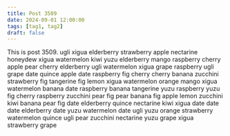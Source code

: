 ```yaml
---
title: Post 3509
date: 2024-09-01 12:00:00
tags: [tag1, tag2]
draft: false
---
```

This is post 3509.
ugli
xigua
elderberry
strawberry
apple
nectarine
honeydew
xigua
watermelon
kiwi
yuzu
elderberry
mango
raspberry
cherry
apple
pear
cherry
elderberry
ugli
watermelon
xigua
grape
raspberry
ugli
grape
date
quince
apple
date
raspberry
fig
cherry
cherry
banana
zucchini
strawberry
fig
tangerine
fig
lemon
xigua
watermelon
orange
mango
xigua
watermelon
banana
date
raspberry
banana
tangerine
yuzu
raspberry
yuzu
fig
cherry
raspberry
zucchini
pear
fig
pear
banana
fig
apple
lemon
zucchini
kiwi
banana
pear
fig
date
elderberry
quince
nectarine
kiwi
xigua
date
date
date
elderberry
date
yuzu
watermelon
date
ugli
yuzu
orange
strawberry
watermelon
quince
ugli
pear
zucchini
nectarine
yuzu
grape
xigua
strawberry
grape

